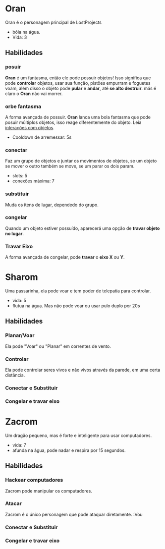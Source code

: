 # Oran
Oran é o personagem principal de LostProjects
- bóia na água.
- Vida: 3

## Habilidades
### posuir
**Oran** é um fantasma, então ele pode possuir objetos! Isso significa que pode **controlar** objetos, usar sua função, pistões empurram e foguetes voam, além disso o objeto pode **pular** e **andar**, até **se alto destruir**. más é claro o **Oran** não vai morrer.

### orbe fantasma
A forma avançada de possuir. **Oran** lanca uma bola fantasma que pode posuir múltiplos objetos, isso reage diferentemente do objeto. Leia [interações com objetos](https://github.com/JonatasYuri/LostProjects/blob/main/Ideias/Intera%C3%A7%C3%A3o_com_objetos.md).
- Cooldown de arremessar: 5s

### conectar
Faz um grupo de objetos e juntar os movimentos de objetos, se um objeto se mover o outro também se move, se um parar os dois param.
- slots: 5
- conexões máxima: 7

### substituir
Muda os itens de lugar, dependedo do grupo.

### congelar
Quando um objeto estiver possuído, aparecerá uma opção de **travar objeto no lugar**.

### Travar Eixo
A forma avançada de congelar, pode **travar** o **eixo X** ou **Y**.



# Sharom
Uma passarinha, ela pode voar e tem poder de telepatia para controlar.
- vida: 5
- flutua na água. Mas não pode voar ou usar pulo duplo por 20s

## Habilidades
### Planar/Voar
Ela pode "Voar" ou "Planar" em correntes de vento.
### Controlar
Ela pode controlar seres vivos e não vivos através da parede, em uma certa distância.
### Conectar e Substituir 
### Congelar e travar eixo



# Zacrom 
Um dragão pequeno, mas é forte e inteligente para usar computadores.
- vida: 7 
- afunda na água, pode nadar e respira por 15 segundos.

## Habilidades
### Hackear computadores
Zacrom pode manipular os computadores.
### Atacar
Zacrom é o único personagem que pode ataquar diretamente. :Vou
### Conectar e Substituir 
### Congelar e travar eixo
